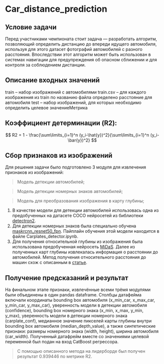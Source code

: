 # Car_distance_prediction
## Условие задачи
Перед участниками чемпионата стоит задача — разработать алгоритм,
позволяющий определить дистанцию до впереди идущего автомобиля,
используя для этого датасет фотографий автомобилей с разного расстояния.
Впоследствии этот алгоритм может быть использован в системах навигации
для предупреждения об опасном сближении и для контроля за
соблюдением дистанции.
## Описание входных значений
train – набор изображений с автомобилями
train.csv – для каждого изображения из train по названию файла определено
расстояние для автомобиля
test – набор изображений, для которых необходимо определить целевое
значениеМетрика
## Коэффициент детерминации (R2):
$$ R2 = 1 - \frac{\sum\limits_{i=1}^n (y_i-\hat{y})^2}{\sum\limits_{i=1}^n (y_i-\bar{y})^2} $$

## Сбор признаков из изображений
Для решения задачи было подготовлено 3 модуля для извлечения признаков из изображений:

> Модель детекции автомобилей;

> Модель детекции номерных знаков автомобилей;

> Модель для преобразования изображения в карту глубины;

1. В качестве модели для детекции автомобилей использовась одна из предобученных 
на датасете COCO нейросетей из библиотеки [detectron2](https://github.com/facebookresearch/detectron2).
2. Для детекции номерных знаков была специально обучена [maskrcnn_resnet50_fpn](https://pytorch.org/vision/main/models/generated/torchvision.models.detection.maskrcnn_resnet50_fpn.html#torchvision.models.detection.maskrcnn_resnet50_fpn). 
Пайплайн обучения этой модели находится в файле Carplates_detector.ipynb.
3. Для получения относительной глубины из изображения была использована предобученная нейросеть 
[MiDaS](https://pytorch.org/hub/intelisl_midas_v2/). Далее из полученных карт глубины извлекалась информация 
о расстоянии до автомобилей. Метод получения относительного расстояния до машин схож с описанным в [статье](https://arxiv.org/pdf/2111.01715.pdf).

## Получение предсказаний и результат
На финальном этапе признаки, извлечённые всеми трёмя модулями были объединены в один pandas dataframe.
Столбцы датафейма включали координаты bounding box автомобиля (x_min_car, x_max_car, y_min_car, y_max_car),
уверенность модели в детекции автомобиля (confidence), bounding box номерного знака (x_min, x_max, y_min, y_max),
уверенность модели в детекции номерного знака (carplate_conf), медианное значение пикселей карты глубины внутри
bounding box автомобиля (median_depth_value), а также синтетические признаки: размеры номерного знака (width, height),
ширина автомобиля (car_width).
Полученный датафрейм вместе со значениями целевой переменной был подан на вход CatBoost регрессора.
> С помощью описанного метода на лидерборде был получен результат 0.939446 по метрике R2.
